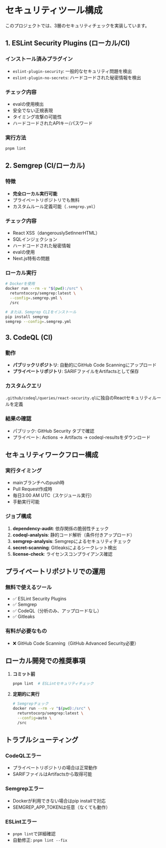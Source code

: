 # セキュリティツール構成

このプロジェクトでは、3層のセキュリティチェックを実装しています。

## 1. ESLint Security Plugins (ローカル/CI)

### インストール済みプラグイン

- `eslint-plugin-security`: 一般的なセキュリティ問題を検出
- `eslint-plugin-no-secrets`: ハードコードされた秘密情報を検出

### チェック内容

- evalの使用検出
- 安全でない正規表現
- タイミング攻撃の可能性
- ハードコードされたAPIキー/パスワード

### 実行方法

```bash
pnpm lint
```

## 2. Semgrep (CI/ローカル)

### 特徴

- **完全ローカル実行可能**
- プライベートリポジトリでも無料
- カスタムルール定義可能（`.semgrep.yml`）

### チェック内容

- React XSS（dangerouslySetInnerHTML）
- SQLインジェクション
- ハードコードされた秘密情報
- evalの使用
- Next.js特有の問題

### ローカル実行

```bash
# Dockerを使用
docker run --rm -v "$(pwd):/src" \
  returntocorp/semgrep:latest \
  --config=.semgrep.yml \
  /src

# または、Semgrep CLIをインストール
pip install semgrep
semgrep --config=.semgrep.yml
```

## 3. CodeQL (CI)

### 動作

- **パブリックリポジトリ**: 自動的にGitHub Code Scanningにアップロード
- **プライベートリポジトリ**: SARIFファイルをArtifactsとして保存

### カスタムクエリ

`.github/codeql/queries/react-security.ql`に独自のReactセキュリティルールを定義

### 結果の確認

- パブリック: GitHub Security タブで確認
- プライベート: Actions → Artifacts → codeql-resultsをダウンロード

## セキュリティワークフロー構成

### 実行タイミング

- mainブランチへのpush時
- Pull Request作成時
- 毎日3:00 AM UTC（スケジュール実行）
- 手動実行可能

### ジョブ構成

1. **dependency-audit**: 依存関係の脆弱性チェック
2. **codeql-analysis**: 静的コード解析（条件付きアップロード）
3. **semgrep-analysis**: Semgrepによるセキュリティチェック
4. **secret-scanning**: Gitleaksによるシークレット検出
5. **license-check**: ライセンスコンプライアンス確認

## プライベートリポジトリでの運用

### 無料で使えるツール

- ✅ ESLint Security Plugins
- ✅ Semgrep
- ✅ CodeQL（分析のみ、アップロードなし）
- ✅ Gitleaks

### 有料が必要なもの

- ❌ GitHub Code Scanning（GitHub Advanced Security必要）

## ローカル開発での推奨事項

1. **コミット前**

   ```bash
   pnpm lint  # ESLintセキュリティチェック
   ```

2. **定期的に実行**
   ```bash
   # Semgrepチェック
   docker run --rm -v "$(pwd):/src" \
     returntocorp/semgrep:latest \
     --config=auto \
     /src
   ```

## トラブルシューティング

### CodeQLエラー

- プライベートリポジトリの場合は正常動作
- SARIFファイルはArtifactsから取得可能

### Semgrepエラー

- Dockerが利用できない場合はpip installで対応
- SEMGREP_APP_TOKENは任意（なくても動作）

### ESLintエラー

- `pnpm lint`で詳細確認
- 自動修正: `pnpm lint --fix`
